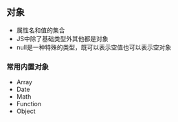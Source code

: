 ## 对象

* 属性名和值的集合
* JS中除了基础类型外其他都是对象
* null是一种特殊的类型，既可以表示空值也可以表示空对象

### 常用内置对象

* Array
* Date
* Math
* Function
* Object


